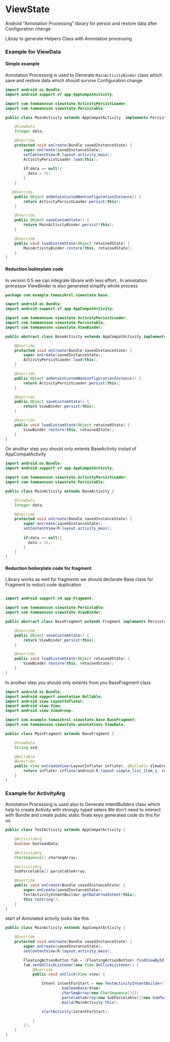 # ViewState
Android "Annotation Processing" library for persist and restore data after Configuration change


Libray to generate Helpers Class with Annotation processing


### Example for ViewData

#### Simple example

Annotation Processing is used to Generate `MainActivityBinder` class which save and restore data which should survive Configuration change

```java
import android.os.Bundle;
import android.support.v7.app.AppCompatActivity;

import com.tommannson.viewstate.ActivityPersistLoader;
import com.tommannson.viewstate.Persistable;

public class MainActivity extends AppCompatActivity  implements Persistable {

    @ViewData
    Integer data;

    @Override
    protected void onCreate(Bundle savedInstanceState) {
        super.onCreate(savedInstanceState);
        setContentView(R.layout.activity_main);
        ActivityPersistLoader.load(this);
        
        if(data == null){
          data = 15;
        }
    }

   @Override
    public Object onRetainCustomNonConfigurationInstance() {
        return ActivityPersistLoader.persist(this);
    }

    @Override
    public Object saveCustomState() {
        return MainActivityBinder.persist(this);
    }

    @Override
    public void loadCustomState(Object retainedState) {
        MainActivityBinder.restore(this, retainedState);
    }
}
```

#### Reduction boilerplate code

In version 0.5 we can integrate librare with less effort.. In annotation processor ViewBinder is also generated simplify whole process

```java
package com.example.tomaszkrol.viewstate.base;

import android.os.Bundle;
import android.support.v7.app.AppCompatActivity;

import com.tommannson.viewstate.ActivityPersistLoader;
import com.tommannson.viewstate.Persistable;
import com.tommannson.viewstate.ViewBinder;

public abstract class BaseActivity extends AppCompatActivity implements Persistable {

    @Override
    protected void onCreate(Bundle savedInstanceState) {
        super.onCreate(savedInstanceState);
        ActivityPersistLoader.load(this);
    }

    @Override
    public Object onRetainCustomNonConfigurationInstance() {
        return ActivityPersistLoader.persist(this);
    }

    @Override
    public Object saveCustomState() {
        return ViewBinder.persist(this);
    }

    @Override
    public void loadCustomState(Object retainedState) {
        ViewBinder.restore(this, retainedState);
    }
}
```

On another step you should only  extents  BaseActivity instad of AppCompatActivity

```java
import android.os.Bundle;
import android.support.v7.app.AppCompatActivity;

import com.tommannson.viewstate.ActivityPersistLoader;
import com.tommannson.viewstate.Persistable;

public class MainActivity extends BaseActivity {

    @ViewData
    Integer data;

    @Override
    protected void onCreate(Bundle savedInstanceState) {
        super.onCreate(savedInstanceState);
        setContentView(R.layout.activity_main);
        
        if(data == null){
          data = 15;
        }
    }
}
```

#### Reduction boilerplate code for fragment

Library works as well for fragments we should declarate Base class for Fragment to reduct code duplication

```java

import android.support.v4.app.Fragment;

import com.tommannson.viewstate.Persistable;
import com.tommannson.viewstate.ViewBinder;

public abstract class BaseFragment extends Fragment implements Persistable {

    @Override
    public Object saveCustomState() {
        return ViewBinder.persist(this);
    }

    @Override
    public void loadCustomState(Object retainedState) {
        ViewBinder.restore(this, retainedState);
    }
}
```

In another step you should only  extents  from you BaseFragment class

```java
import android.os.Bundle;
import android.support.annotation.Nullable;
import android.view.LayoutInflater;
import android.view.View;
import android.view.ViewGroup;

import com.example.tomaszkrol.viewstate.base.BaseFragment;
import com.tommannson.viewstate.annotations.ViewData;

public class MainFragment extends BaseFragment {

    @ViewData
    String asd;

    @Nullable
    @Override
    public View onCreateView(LayoutInflater inflater, @Nullable ViewGroup container, @Nullable Bundle savedInstanceState) {
        return inflater.inflate(android.R.layout.simple_list_item_1, container, false);
    }
}
```

### Example for ActivityArg

Annotation Processing is used also to Generate IntentBuilders class which help to create Activity with strongly typed seters
We don't need to interact with Bundle and create public static finals keys generated code do this for us.

```java
public class TestActivity extends AppCompatActivity {

    @ActivityArg
    boolean booleanData;

    @ActivityArg
    CharSequence[] charSeqArray;

    @ActivityArg
    SubParcelable[] parcelableArray;

    @Override
    public void onCreate(Bundle savedInstanceState) {
        super.onCreate(savedInstanceState);
        TestActivityIntentBuilder.getDataFromIntent(this);
        this.toString();
    }
}
```

start of Annotated activity looks like this
```java
public class MainActivity extends AppCompatActivity {

    @Override
    protected void onCreate(Bundle savedInstanceState) {
        super.onCreate(savedInstanceState);
        setContentView(R.layout.activity_main);

        FloatingActionButton fab = (FloatingActionButton) findViewById(R.id.fab);
        fab.setOnClickListener(new View.OnClickListener() {
            @Override
            public void onClick(View view) {

                Intent intentForStart = new TestActivityIntentBuilder()
                        .booleanData(true)
                        .charSeqArray(new CharSequence[]{})
                        .parcelableArray(new SubParcelable[]{new SubParcelable()})
                        .build(MainActivity.this);

                startActivity(intentForStart);

            }
        });
    }
}
```

